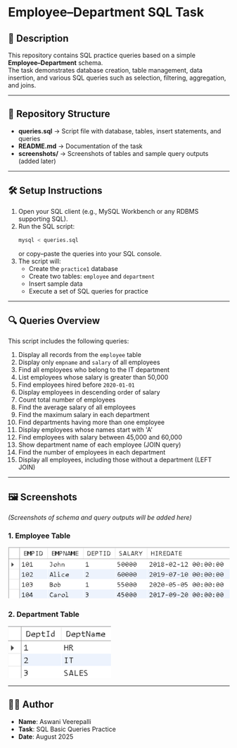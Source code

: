 
# Employee–Department SQL Task

## 📌 Description
This repository contains SQL practice queries based on a simple **Employee–Department** schema.  
The task demonstrates database creation, table management, data insertion, and various SQL queries such as selection, filtering, aggregation, and joins.

---

## 📂 Repository Structure
- **queries.sql** → Script file with database, tables, insert statements, and queries  
- **README.md** → Documentation of the task  
- **screenshots/** → Screenshots of tables and sample query outputs (added later)  

---

## 🛠️ Setup Instructions
1. Open your SQL client (e.g., MySQL Workbench or any RDBMS supporting SQL).
2. Run the SQL script:
   ```bash
   mysql < queries.sql
   ```
   or copy–paste the queries into your SQL console.
3. The script will:
   - Create the `practice1` database
   - Create two tables: `employee` and `department`
   - Insert sample data
   - Execute a set of SQL queries for practice

---

## 🔍 Queries Overview
This script includes the following queries:

1. Display all records from the `employee` table  
2. Display only `empname` and `salary` of all employees  
3. Find all employees who belong to the IT department  
4. List employees whose salary is greater than 50,000  
5. Find employees hired before `2020-01-01`  
6. Display employees in descending order of salary  
7. Count total number of employees  
8. Find the average salary of all employees  
9. Find the maximum salary in each department  
10. Find departments having more than one employee  
11. Display employees whose names start with 'A'  
12. Find employees with salary between 45,000 and 60,000  
13. Show department name of each employee (JOIN query)  
14. Find the number of employees in each department  
15. Display all employees, including those without a department (LEFT JOIN)  

---

## 🖼️ Screenshots
*(Screenshots of schema and query outputs will be added here)*

### 1. Employee Table
![Employee Table](screenshots/employee_table.png)

### 2. Department Table
![Department Table](screenshots/department_table.png)


---

## 👨‍💻 Author
- **Name**: Aswani Veerepalli  
- **Task**: SQL Basic Queries Practice  
- **Date**: August 2025
